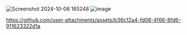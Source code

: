 ![Screenshot 2024-10-06 165248](https://github.com/user-attachments/assets/1fa10039-04e6-4618-aacd-338a3e2aa59a)
![image](https://github.com/user-attachments/assets/30c271ad-955c-4800-9de6-fd6ddef89f64)


https://github.com/user-attachments/assets/b36c12a4-fd08-4f66-8fd6-911623322d1a

